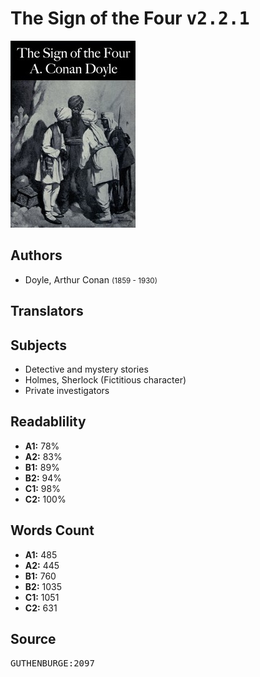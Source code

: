 # The Sign of the Four <kbd>v2.2.1</kbd>

![](./cover.medium.jpg "")

## Authors


 - Doyle, Arthur Conan <small>(1859 - 1930)</small>

## Translators



## Subjects


 - Detective and mystery stories
 - Holmes, Sherlock (Fictitious character)
 - Private investigators

## Readablility


 - **A1:** 78%
 - **A2:** 83%
 - **B1:** 89%
 - **B2:** 94%
 - **C1:** 98%
 - **C2:** 100%

## Words Count


 - **A1:** 485
 - **A2:** 445
 - **B1:** 760
 - **B2:** 1035
 - **C1:** 1051
 - **C2:** 631

## Source


<kbd>GUTHENBURGE:2097</kbd>
